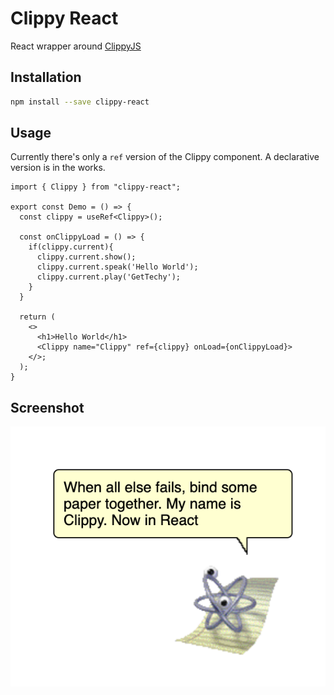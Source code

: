 # Clippy React

React wrapper around [ClippyJS](https://github.com/pi0/clippyjs)

## Installation

```bash
npm install --save clippy-react
```

## Usage

Currently there's only a `ref` version of the Clippy component. A declarative version is in the works.

```tsx
import { Clippy } from "clippy-react";

export const Demo = () => {
  const clippy = useRef<Clippy>();

  const onClippyLoad = () => {
    if(clippy.current){
      clippy.current.show();
      clippy.current.speak('Hello World');
      clippy.current.play('GetTechy');
    }
  }

  return (
    <>
      <h1>Hello World</h1>
      <Clippy name="Clippy" ref={clippy} onLoad={onClippyLoad}>
    </>;
  );
}
```

## Screenshot

![Clippy](/Demo.png)

